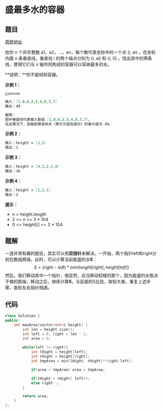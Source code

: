 
# 盛最多水的容器

## 题目

[原题地址](https://leetcode-cn.com/problems/container-with-most-water/)

给你 n 个非负整数 a1，a2，...，an，每个数代表坐标中的一个点 (i, ai) 。在坐标内画 n 条垂直线，垂直线 i 的两个端点分别为 (i, ai) 和 (i, 0) 。找出其中的两条线，使得它们与 x 轴共同构成的容器可以容纳最多的水。

**说明：**你不能倾斜容器。

**示例 1：**

<img src="https://aliyun-lc-upload.oss-cn-hangzhou.aliyuncs.com/aliyun-lc-upload/uploads/2018/07/25/question_11.jpg" alt="leetcode" style="zoom:67%;" />

```markdown
输入：[1,8,6,2,5,4,8,3,7]
输出：49 

解释：
图中垂直线代表输入数组 [1,8,6,2,5,4,8,3,7]。
在此情况下，容器能够容纳水（表示为蓝色部分）的最大值为 49。
```

**示例 2：**

```markdown
输入：height = [1,1]
输出：1
```

**示例 3：**

```markdown
输入：height = [4,3,2,1,4]
输出：16
```

**示例 4：**

```markdown
输入：height = [1,2,1]
输出：2
```

**提示：**

- n = height.length
- 2 <= n <= 3 * 104
- 0 <= height[i] <= 3 * 104

## 题解

一道非常有趣的题目，其实可以用**双指针**来解决。一开始，两个指针left和right分别在数组两端，此时，可以计算当前能盛的水**S**：
$$
S = (right-left)*min(height[right], height[left])
$$
然后，我们移动其中一个指针，很显然，应当移动较矮的那个，因为能盛的水取决于矮的那端，移动之后，继续计算**S**，与前面的S比较，取较大者。重复上述步骤，直到左右指针相遇。

## 代码

```c++
class Solution {
public:
    int maxArea(vector<int>& height) {
        int len = height.size();
        int left = 0, right = len - 1;
        int area = 0;
        
        while(left != right){
            int lHight = height[left];
            int rHight = height[right];
            int tmpArea = min(lHight, rHight)*(right-left);

            if(area < tmpArea) area = tmpArea;

            if(lHight < rHight) left++;
            else right--;
        }

        return area;
    }
};
```
